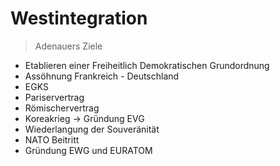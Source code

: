 # Westintegration

> Adenauers Ziele

* Etablieren einer Freiheitlich Demokratischen Grundordnung
* Assöhnung Frankreich - Deutschland
* EGKS
* Pariservertrag
* Römischervertrag
* Koreakrieg -> Gründung EVG
* Wiederlangung der Souveränität
* NATO Beitritt
* Gründung EWG und EURATOM
